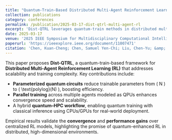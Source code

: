 ```yaml
---
title: "Quantum-Train-Based Distributed Multi-Agent Reinforcement Learning"
collection: publications
category: conferences
permalink: /publication/2025-03-17-dist-qtrl-multi-agent-rl
excerpt: 'Dist-QTRL leverages quantum-train methods in distributed multi-agent reinforcement learning, enabling scalable, parallel training with parameter reduction.'
date: 2025-03-17
venue: '2025 IEEE Symposium for Multidisciplinary Computational Intelligence Incubators (MCII Companion)'
paperurl: 'https://ieeexplore.ieee.org/document/11007471'
citation: 'Chen, Kuan-Cheng; Chen, Samuel Yen-Chi; Liu, Chen-Yu; &amp; Leung, Kin K. (2025). &quot;Quantum-Train-Based Distributed Multi-Agent Reinforcement Learning.&quot; <i>Proceedings of the 2025 IEEE Symposium for Multidisciplinary Computational Intelligence Incubators (MCII Companion)</i>, 1–5.'
---
```


This paper proposes **Dist-QTRL**, a quantum-train-based framework for **Distributed Multi-Agent Reinforcement Learning (RL)** that addresses scalability and training complexity. Key contributions include:

* **Parameterized quantum circuits** reduce trainable parameters from \( N \) to \( \text{polylog}(N) \), boosting efficiency.  
* **Parallel training** across multiple agents modeled as QPUs enhances convergence speed and scalability.  
* A hybrid **quantum–HPC workflow**, enabling quantum training with classical inference using CPUs/GPUs for real-world deployment.

Empirical results validate the **convergence** and **performance gains** over centralized RL models, highlighting the promise of quantum-enhanced RL in distributed, high-dimensional environments.
